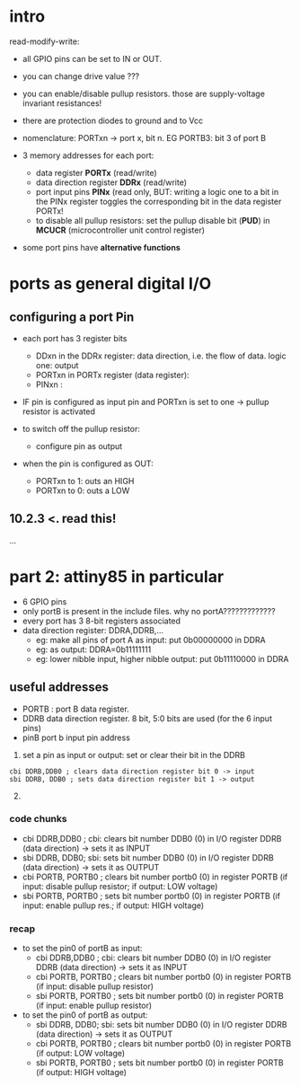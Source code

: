 # intro

read-modify-write:
* all GPIO pins can be set to IN or OUT.
* you can change drive value ???
* you can enable/disable pullup resistors. those are supply-voltage invariant resistances!

* there are protection diodes to ground and to Vcc
* nomenclature: PORTxn -> port x, bit n. EG PORTB3: bit 3 of port B

* 3 memory addresses for each port:
  * data register **PORTx** (read/write)
  * data direction register **DDRx** (read/write)
  * port input pins **PINx** (read only, BUT: writing a logic one to a bit in the PINx register toggles the corresponding bit in the data register PORTx!
  * to disable all pullup resistors: set the pullup disable bit (**PUD**) in **MCUCR** (microcontroller unit control register)
  
* some port pins have **alternative functions**

# ports as general digital I/O
## configuring a port Pin
* each port has 3 register bits
  * DDxn in the DDRx register: data direction, i.e. the flow of data. logic one: output
  * PORTxn in PORTx register (data register): 
  * PINxn : 
* IF pin is configured as input pin and PORTxn is set to one -> pullup resistor is activated
* to switch off the pullup resistor: 
  * configure pin as output

* when the pin is configured as OUT:
  * PORTxn to 1: outs an HIGH
  * PORTxn to 0: outs a LOW
## 10.2.3 <. read this!
...

# part 2: attiny85 in particular
* 6 GPIO pins
* only portB is present in the include files. why no portA?????????????
* every port has 3 8-bit registers associated
* data direction register: DDRA,DDRB,...
  * eg: make all pins of port A as input: put 0b00000000 in DDRA
  * eg: as output: DDRA=0b11111111
  * eg: lower nibble input, higher nibble output: put 0b11110000 in DDRA
  
## useful addresses
* PORTB : port B data register. 
* DDRB data direction register. 8 bit, 5:0 bits are used (for the 6 input pins)
* pinB port b input pin address

1. set a pin as input or output: set or clear their bit in the DDRB
```
cbi DDRB,DDB0 ; clears data direction register bit 0 -> input
sbi DDRB, DDB0 ; sets data direction register bit 1 -> output
```
2. 

### code chunks
* cbi DDRB,DDB0 ; cbi: clears bit number DDB0 (0) in I/O register DDRB (data direction) -> sets it as INPUT
* sbi DDRB, DDB0; sbi: sets bit number DDB0 (0) in I/O register DDRB (data direction) -> sets it as OUTPUT
* cbi PORTB, PORTB0 ; clears bit number portb0 (0) in register PORTB (if input: disable pullup resistor; if output: LOW voltage)
* sbi PORTB, PORTB0 ; sets bit number portb0 (0) in register PORTB (if input: enable pullup res.; if output: HIGH voltage)

### recap
* to set the pin0 of portB as input:
  * cbi DDRB,DDB0 ; cbi: clears bit number DDB0 (0) in I/O register DDRB (data direction) -> sets it as INPUT
  * cbi PORTB, PORTB0 ; clears bit number portb0 (0) in register PORTB (if input: disable pullup resistor)
  * sbi PORTB, PORTB0 ; sets bit number portb0 (0) in register PORTB (if input: enable pullup resistor)
* to set the pin0 of portB as output:
  * sbi DDRB, DDB0; sbi: sets bit number DDB0 (0) in I/O register DDRB (data direction) -> sets it as OUTPUT
  * cbi PORTB, PORTB0 ; clears bit number portb0 (0) in register PORTB (if output: LOW voltage)
  * sbi PORTB, PORTB0 ; sets bit number portb0 (0) in register PORTB (if output: HIGH voltage)
